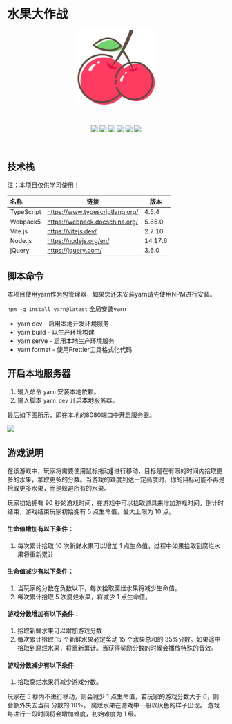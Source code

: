 # 水果大作战
<p align="center">
    <img width="180" src="./docs/images/cherry.svg" alt="Vite logo">
</p>
<br/>
<p align="center">
<img src="https://img.shields.io/badge/Node.js-v14.17.6-blue?logo=Node.js" />
<img src="https://img.shields.io/badge/NPM-v8.1.3-blue?logo=NPM" />
<img src="https://img.shields.io/badge/Webpack-v5.65.0-blue?logo=Webpack" />
<img src="https://img.shields.io/badge/TypeScript-v4.5.4-blue?logo=TypeScript" />
<img src="https://img.shields.io/badge/Vite.js-v2.7.10-blue?logo=Vite" />
<img src="https://img.shields.io/badge/jQuery-v3.6.0-blue?logo=jQuery" />
</p>
<br/>

## 技术栈

注：本项目仅供学习使用！

| 名称     | 链接                            | 版本    |
| :--------- | ------------------------------- | ------- |
| TypeScript | https://www.typescriptlang.org/ | 4.5.4   |
| Webpack5   | https://webpack.docschina.org/  | 5.65.0  |
| Vite.js    | https://vitejs.dev/             | 2.7.10  |
| Node.js    | https://nodejs.org/en/          | 14.17.6 |
| jQuery     | https://jquery.com/             | 3.6.0   |


## 脚本命令

本项目使用yarn作为包管理器，如果您还未安装yarn请先使用NPM进行安装。

```npm -g install yarn@latest``` 全局安装yarn

* yarn dev - 启用本地开发环境服务
* yarn build - 以生产环境构建
* yarn serve - 启用本地生产环境服务
* yarn format - 使用Prettier工具格式化代码

## 开启本地服务器

1. 输入命令 ```yarn``` 安装本地依赖。
2. 输入脚本 ```yarn dev``` 开启本地服务器。

最后如下图所示，即在本地的8080端口中开启服务器。

![](./docs/images/yarn_dev.png)

## 游戏说明

在该游戏中，玩家将需要使用鼠标拖动🧺进行移动，目标是在有限的时间内拾取更多的水果，拿取更多的分数。当游戏的难度到达一定高度时，你的目标可能不再是拾取更多水果，而是躲避所有的水果。

玩家初始拥有 90 秒的游戏时间，在游戏中可以拾取道具来增加游戏时间。倒计时结束，游戏结束玩家初始拥有 5 点生命值，最大上限为 10 点。

#### 生命值增加有以下条件：

1. 每次累计拾取 10 次新鲜水果可以增加 1 点生命值，过程中如果拾取到腐烂水果将重新累计

#### 生命值减少有以下条件：

1. 当玩家的分数在负数以下，每次拾取腐烂水果将减少生命值。
2. 每次累计拾取 5 次腐烂水果，将减少 1 点生命值。

#### 游戏分数增加有以下条件：

1. 拾取新鲜水果可以增加游戏分数
2. 每次累计拾取 15 个新鲜水果必定奖动 15 个水果总和的 35%分数。如果途中拾取到腐烂水果，将重新累计。当获得奖励分数的时候会播放特殊的音效。

#### 游戏分数减少有以下条件

1. 拾取腐烂水果将减少游戏分数。

玩家在 5 秒内不进行移动，则会减少 1 点生命值，若玩家的游戏分数大于 0，则会额外失去当前
分数的 10%。
腐烂水果在游戏中一般以灰色的样子出现。
游戏每进行一段时间将会增加难度，初始难度为 1 级。

